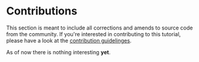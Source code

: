 # Contributions

This section is meant to include all corrections and amends to source code from the community.
If you're interested in contributing to this tutorial, please have a look at the [contribution guidelinges](https://github.com/theimowski/SuaveMusicStore/tree/contents/CONTRIBUTING.md).


As of now there is nothing interesting **yet**.